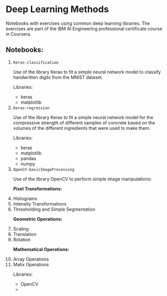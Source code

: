 # Deep Learning Methods

Notebooks with exercises using common deep learning libraries. The exercises are part of the IBM AI Engineering professional certificate course in Coursera.

## Notebooks:

<ol>

<li><code>Keras-classification</code></li>

Use of the library Keras to fit a simple neural network model to classify handwritten digits from the MNIST dataset.

Libraries:

- keras
- matplotlib

<li><code>Keras-regression</code></li>

Use of the library Keras to fit a simple neural network model for the compressive strength of different samples of concrete based on the volumes of the different ingredients that were used to make them.

Libraries:

- keras
- matplotlib
- pandas
- numpy

<li><code>OpenCV-basicImageProcessing</code></li>

Use of the library OpenCV to perform simple image manipulations:

**Pixel Transformations:**

<li>Histograms </li>
<li>Intensity Transformations</li>
<li>Thresholding and Simple Segmentation </li>

**Geometric Operations:**

<li>Scaling </li>
<li>Translation </li>
<li>Rotation </li>

**Mathematical Operations:**

<li>Array Operations </li>
<li>Matix Operations </li>

Libraries:

- OpenCV
-

</ol>
